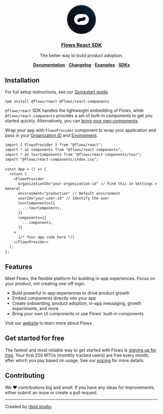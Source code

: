 <p align="center">
  <a href="https://flows.sh">
    <img src="./../../docs/avatar.png" height="96">
    <h3 align="center">Flows React SDK</h3>
  </a>
</p>

<p align="center">
  The better way to build product adoption.
</p>

<p align="center">
  <a href="https://flows.sh/docs"><strong>Documentation</strong></a> ·
  <a href="https://flows.sh/changelog"><strong>Changelog</strong></a> ·
  <a href="https://flows.sh/examples"><strong>Examples</strong></a> ·
  <a href="https://flows.sh/docs/sdk-overview"><strong>SDKs</strong></a>
</p>

## Installation

For full setup instructions, see our [Quickstart guide](https://flows.sh/docs/quickstart).

```
npm install @flows/react @flows/react-components
```

`@flows/react` SDK handles the lightweight embedding of Flows, while `@flows/react-components` provides a set of built-in components to get you started quickly. Alternatively, you can [bring your own components](https://flows.sh/docs/create-custom-components).

Wrap your app with `FlowsProvider` component to wrap your application and pass in your [Organization ID](https://app.flows.sh/r/org/settings) and [Environment](https://app.flows.sh/r/org/environments).

```tsx
import { FlowsProvider } from "@flows/react";
import * as components from "@flows/react-components";
import * as tourComponents from "@flows/react-components/tour";
import "@flows/react-components/index.css";

const App = () => {
  return (
    <FlowsProvider
      organizationId="your-organization-id" // Find this in Settings > General
      environment="production" // Default environment
      userId="your-user-id" // Identify the user
      tourComponents={{
        ...tourComponents,
      }}
      components={{
        ...components,
      }}
    >
      {/* Your app code here */}
    </FlowsProvider>
  );
};
```

## Features

Meet Flows, the flexible platform for building in-app experiences. Focus on your product, not creating one-off logic.

- Build powerful in-app experiences to drive product growth
- Embed components directly into your app
- Create onboarding, product adoption, in-app messaging, growth experiments, and more
- Bring your own UI components or use Flows' built-in components

Visit our [website](https://flows.sh) to learn more about Flows

## Get started for free

The fastest and most reliable way to get started with Flows is [signing up for free](https://app.flows.sh/signup). Your first 250 MTUs (monthly tracked users) are free every month, after which you pay based on usage. See our [pricing](https://flows.sh/pricing) for more details.

## Contributing

We ❤️ contributions big and small. If you have any ideas for improvements, either submit an issue or create a pull request.

---

Created by [rbnd.studio](https://rbnd.studio/).
